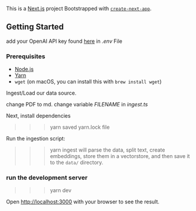 This is a [Next.js](https://nextjs.org/) project 
Bootstrapped with [`create-next-app`](https://github.com/vercel/next.js/tree/canary/packages/create-next-app).

## Getting Started
add your OpenAI API key found [here](https://platform.openai.com/account/api-keys) in _.env_ File

### Prerequisites

- [Node.js](https://nodejs.org/en/download/)
- [Yarn](https://classic.yarnpkg.com/en/docs/install/#mac-stable)
- `wget` (on macOS, you can install this with `brew install wget`)



Ingest/Load our data source.


change PDF to md.
change variable  _FILENAME_ in _ingest.ts_ 


Next, 
install dependencies 
>>> yarn
saved yarn.lock file

Run the ingestion script:
>>> yarn ingest
will parse the data, split text, create embeddings, store them in a vectorstore, and then save it to the `data/` directory.


### run the development server
>>> yarn dev

Open [http://localhost:3000](http://localhost:3000) with your browser to see the result.

